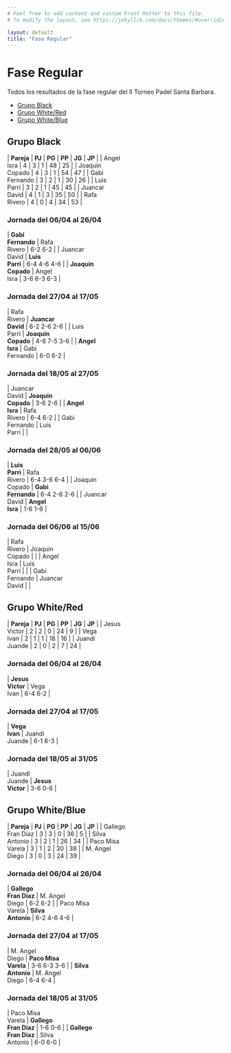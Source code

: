 ```yaml
---
# Feel free to add content and custom Front Matter to this file.
# To modify the layout, see https://jekyllrb.com/docs/themes/#overriding-theme-defaults

layout: default
title: "Fase Regular"
---
```


# Fase Regular

<style>
  table { font-size: 0.85em }
  div.table-results + table td { width: 33% }
</style>

<p>Todos los resultados de la fase regular del II Torneo Padel Santa Barbara.</p>

* [Grupo Black](#grupo-black)
* [Grupo White/Red](#grupo-whitered)
* [Grupo White/Blue](#grupo-whiteblue)

## Grupo Black

| **Pareja**     | **PJ** | **PG** | **PP** | **JG** | **JP** |
| Angel<br/>Isra | 4  | 3  | 1  | 48  | 25  |
| Joaquin<br/>Copado | 4 | 3  | 1  | 54  | 47  |
| Gabi<br/>Fernando | 3  | 2  | 1  | 30  | 26  |
| Luis<br/>Parri | 3  | 2  | 1  | 45  | 45  |
| Juancar<br/>David | 4  | 1  | 3  | 35  | 50  |
| Rafa<br/>Rivero | 4  | 0  | 4  | 34 | 53  |

### Jornada del 06/04 al 26/04

<div class="table-results"></div>

| **Gabi<br/>Fernando** | Rafa<br/>Rivero | 6-2 6-2 |
| Juancar<br/>David | **Luis<br/>Parri** | 6-4 4-6 4-6 |
| **Joaquin<br/>Copado** | Angel<br/>Isra | 3-6 6-3 6-3 |

### Jornada del 27/04 al 17/05

<div class="table-results"></div>

| Rafa<br/>Rivero | **Juancar<br/>David** | 6-2 2-6 2-6 |
| Luis<br/>Parri | **Joaquin<br/>Copado** | 4-6 7-5 3-6 |
| **Angel<br/>Isra** | Gabi<br/>Fernando | 6-0 6-2 |

### Jornada del 18/05 al 27/05

<div class="table-results"></div>

| Juancar<br/>David | **Joaquin<br/>Copado** | 3-6 2-6 |
| **Angel<br/>Isra** | Rafa<br/>Rivero | 6-4 6-2 |
| Gabi<br/>Fernando | Luis<br/>Parri | |

### Jornada del 28/05 al 06/06

<div class="table-results"></div>

| **Luis<br/>Parri** | Rafa<br/>Rivero | 6-4 3-6 6-4 |
| Joaquin<br/>Copado | **Gabi<br/>Fernando** | 6-4 2-6 2-6 |
| Juancar<br/>David | **Angel<br/>Isra** | 1-6 1-6 |

### Jornada del 06/06 al 15/06

<div class="table-results"></div>

| Rafa<br/>Rivero | Joaquin<br/>Copado | |
| Angel<br/>Isra | Luis<br/>Parri | |
| Gabi<br/>Fernando | Juancar<br/>David | |

## Grupo White/Red

| **Pareja**     | **PJ** | **PG** | **PP** | **JG** | **JP** |
| Jesus<br/>Victor | 2  | 2  | 0  | 24  | 9  |
| Vega<br/>Ivan | 2  | 1  | 1  | 18  | 16  |
| Juandi<br/>Juande | 2  | 0  | 2  | 7  | 24  |

### Jornada del 06/04 al 26/04

<div class="table-results"></div>

| **Jesus<br/>Victor** | Vega<br/>Ivan | 6-4 6-2 |

### Jornada del 27/04 al 17/05

<div class="table-results"></div>

| **Vega<br/>Ivan** | Juandi<br/>Juande | 6-1 6-3 |

### Jornada del 18/05 al 31/05

<div class="table-results"></div>

| Juandi<br/>Juande | **Jesus<br/>Victor** | 3-6 0-6 |

## Grupo White/Blue

| **Pareja**     | **PJ** | **PG** | **PP** | **JG** | **JP** |
| Gallego<br/>Fran Diaz | 3 | 3 | 0 | 36 | 5  |
| Silva<br/>Antonio     | 3 | 2 | 1 | 26 | 34 |
| Paco Misa<br/>Varela  | 3 | 1 | 2 | 30 | 38 |
| M. Angel<br/>Diego    | 3 | 0 | 3 | 24  | 39  |

### Jornada del 06/04 al 26/04

<div class="table-results"></div>

| **Gallego<br/>Fran Diaz** | M. Angel<br/>Diego | 6-2 6-2 |
| Paco Misa<br/>Varela | **Silva<br/>Antonio** | 6-2 4-6 4-6 |

### Jornada del 27/04 al 17/05

<div class="table-results"></div>

| M. Angel<br/>Diego | **Paco Misa<br/>Varela** | 3-6 6-3 3-6 |
| **Silva<br/>Antonio** | M. Angel<br/>Diego | 6-4 6-4 |

### Jornada del 18/05 al 31/05

<div class="table-results"></div>

| Paco Misa<br/>Varela | **Gallego<br/>Fran Diaz** | 1-6 0-6 |
| **Gallego<br/>Fran Diaz** | Silva<br/>Antonio | 6-0 6-0 |
